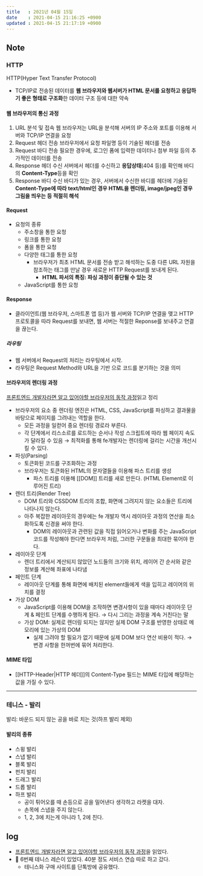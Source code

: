 ```yaml
---
title   : 2021년 04월 15일
date    : 2021-04-15 21:16:25 +0900
updated : 2021-04-15 21:17:19 +0900
---
```

## Note

### HTTP
HTTP(Hyper Text Transfer Protocol)
- TCP/IP로 전송된 데이터를 **웹 브라우저와 웹서버가 HTML 문서를 요청하고 응답하기 좋은 형태로 구조화**한 데이터 구조 등에 대한 약속 

#### 웹 브라우저의 통신 과정 
1. URL 분석 및 접속
웹 브라우저는 URL을 분석해 서버의 IP 주소와 포트를 이용해 서버와 TCP/IP 연결을 요청 
1. Request 헤더 전송
브라우저에서 요청 파일명 등이 기술된 헤더를 전송 
3. Request 바디 전송
필요한 경우에, 로그인 폼에 입력한 데이터나 첨부 파일 등의 추가적인 데이터를 전송 
4. Response 헤더 수신
서버에서 헤더를 수신하고 **응답상태**(404 등)를 확인해 바디의 **Content-Type**등을 확인 
5. Response 바디 수신 
바디가 있는 경우, 서버에서 수신한 바디를 헤더에 기술된 **Content-Type에 따라 text/html인 경우 HTML을 렌더링, image/jpeg인 경우 그림을 띄우는 등 적절히 해석**

#### Request 
- 요청의 종류 
  - 주소창을 통한 요청
  - 링크를 통한 요청
  - 폼을 통한 요청
  - 다양한 태그를 통한 요청 
    - 브라우저가 최초 HTML 문서를 전송 받고 해석하는 도중 다른 URL 자원을 참조하는 태그를 만날 경우 새로운 HTTP Request를 보내게 된다.   
      - **HTML 파서의 특징: 파싱 과정이 중단될 수 있는 것** 
  - JavaScript를 통한 요청 

#### Response 
- 클라이언트(웹 브라우저, 스마트폰 앱 등)가 웹 서버와 TCP/IP 연결을 맺고 HTTP 프로토콜을 따라 Request를 보내면, 웹 서버는 적절한 Reponse를 보내주고 연결을 끊는다. 

##### 라우팅
- 웹 서버에서 Request의 처리는 라우팅에서 시작. 
- 라우팅은 Request Method와 URL을 기반 으로 코드를 분기하는 것을 의미

#### 브라우저의 렌더링 과정 
[프론트엔드 개발자라면 알고 있어야할 브라우저의 동작 과정](https://wormwlrm.github.io/2021/03/27/How-browsers-work.html)읽고 정리 
- 브라우저의 요소 중 렌더링 엔진은 HTML, CSS, JavaScript를 파싱하고 결과물을 바탕으로 페이지를 그려내는 역할을 한다.  
  - 모든 과정을 일컫어 중요 렌더링 경로라 부른다.  
  - 각 단계에서 리스소르를 로드하는 순서나 작성 스크립트에 따라 웹 페이지 속도가 달라질 수 있음 → 최적화를 통해 fe개발자는 렌더링에 걸리는 시간을 개선시킬 수 있다.  
- 파싱(Parsing) 
  - 토큰화된 코드를 구조화하는 과정 
  - 브라우저는 토큰화된 HTML의 문자열들을 이용해 파스 트리를 생성 
    - 파스 트리를 이용해 [[DOM]] 트리를 새로 만든다. (HTML Element로 이루어진 트리)
- 렌더 트리(Render Tree)
  - DOM 트리와 CSSDOM 트리의 조합, 화면에 그려지지 않는 요소들은 트리에 나타나지 않는다.  
  - 아주 복잡한 레이아웃의 경우에는 fe 개발자 역시 레이아웃 과정의 연산을 최소화하도록 신경을 써야 한다.
    - DOM의 레이아웃과 관련된 값을 직접 읽어오거나 변화를 주는 JavaScript 코드를 작성해야 한다면 브라우저 처럼, 그러한 구문들을 최대한 묶어야 한다.  
- 레이아웃 단계 
  - 렌더 트리에서 계산되지 않았던 노드들의 크기와 위치, 레이어 간 순서와 같은 정보를 계산해 좌표에 나타냄  
- 페인트 단계   
  - 레이아웃 단계를 통해 화면에 배치된 element들에게 색을 입히고 레이어의 위치를 결정 
- 가상 DOM
  - JavaScript를 이용해 DOM을 조작하면 변경사항이 있을 때마다 레이아웃 단계 & 페인트 단계를 수행하게 된다. → 다시 그리는 과정을 계속 거친다는 말 
  - 가상 DOM: 실제로 렌더링 되지는 않지만 실제 DOM 구조를 반영한 상태로 메모리에 있는 가상의 DOM  
    - 실제 그려야 할 필요가 없기 때문에 실제 DOM 보다 연산 비용이 적다. → 변경 사항을 한꺼번에 묶어 처리한다.  

#### MIME 타입 
- [[HTTP-Header|HTTP 헤더]]의 Content-Type 필드는 MIME 타입에 해당하는 값을 가질 수 있다.  
---
### 테니스 - 발리 
발리: 바운드 되지 않는 공을 바로 치는 것(하프 발리 제외)

#### 발리의 종류 
- 스윙 발리
- 스냅 발리
- 블록 발리
- 펀치 발리 
- 드래그 발리
- 드롭 발리 
- 하프 발리 
  - 공이 튀어오를 때 손등으로 공을 밀어낸다 생각하고 라켓을 대자. 
  - 손목에 스냅을 주지 않는다. 
  - 1, 2, 3에 치는게 아니라 1, 2에 친다. 
  
## log 
- [프론트엔드 개발자라면 알고 있어야할 브라우저의 동작 과정](https://tir.netlify.app/#/Life/the-characteristics-of-the-30s-who-will-succeeding)을 읽었다.   
- 🎾 6번째 테니스 레슨이 있었다. 40분 정도 서비스 연습 따로 하고 갔다.  
  - 테니스화 구매 사이트를 단톡방에 공유했다. 
